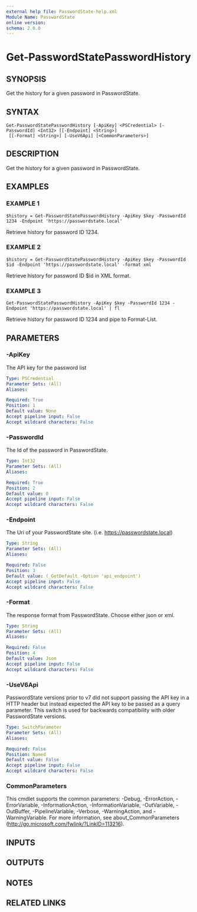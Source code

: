 ```yaml
---
external help file: PasswordState-help.xml
Module Name: PasswordState
online version:
schema: 2.0.0
---
```


# Get-PasswordStatePasswordHistory

## SYNOPSIS
Get the history for a given password in PasswordState.

## SYNTAX

```
Get-PasswordStatePasswordHistory [-ApiKey] <PSCredential> [-PasswordId] <Int32> [[-Endpoint] <String>]
 [[-Format] <String>] [-UseV6Api] [<CommonParameters>]
```

## DESCRIPTION
Get the history for a given password in PasswordState.

## EXAMPLES

### EXAMPLE 1
```
$history = Get-PasswordStatePasswordHistory -ApiKey $key -PasswordId 1234 -Endpoint 'https://passwordstate.local'
```

Retrieve history for password ID 1234.

### EXAMPLE 2
```
$history = Get-PasswordStatePasswordHistory -ApiKey $key -PasswordId $id -Endpoint 'https://passwordstate.local' -format xml
```

Retrieve history for password ID $id in XML format.

### EXAMPLE 3
```
Get-PasswordStatePasswordHistory -ApiKey $key -PasswordId 1234 -Endpoint 'https://passwordstate.local' | fl
```

Retrieve history for password ID 1234 and pipe to Format-List.

## PARAMETERS

### -ApiKey
The API key for the password list

```yaml
Type: PSCredential
Parameter Sets: (All)
Aliases:

Required: True
Position: 1
Default value: None
Accept pipeline input: False
Accept wildcard characters: False
```

### -PasswordId
The Id of the password in PasswordState.

```yaml
Type: Int32
Parameter Sets: (All)
Aliases:

Required: True
Position: 2
Default value: 0
Accept pipeline input: False
Accept wildcard characters: False
```

### -Endpoint
The Uri of your PasswordState site.
(i.e.
https://passwordstate.local)

```yaml
Type: String
Parameter Sets: (All)
Aliases:

Required: False
Position: 3
Default value: (_GetDefault -Option 'api_endpoint')
Accept pipeline input: False
Accept wildcard characters: False
```

### -Format
The response format from PasswordState.
Choose either json or xml.

```yaml
Type: String
Parameter Sets: (All)
Aliases:

Required: False
Position: 4
Default value: Json
Accept pipeline input: False
Accept wildcard characters: False
```

### -UseV6Api
PasswordState versions prior to v7 did not support passing the API key in a HTTP header
but instead expected the API key to be passed as a query parameter.
This switch is used for backwards compatibility with older PasswordState versions.

```yaml
Type: SwitchParameter
Parameter Sets: (All)
Aliases:

Required: False
Position: Named
Default value: False
Accept pipeline input: False
Accept wildcard characters: False
```

### CommonParameters
This cmdlet supports the common parameters: -Debug, -ErrorAction, -ErrorVariable, -InformationAction, -InformationVariable, -OutVariable, -OutBuffer, -PipelineVariable, -Verbose, -WarningAction, and -WarningVariable. For more information, see about_CommonParameters (http://go.microsoft.com/fwlink/?LinkID=113216).

## INPUTS

## OUTPUTS

## NOTES

## RELATED LINKS
